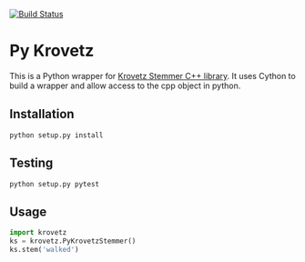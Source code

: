 [![Build Status](https://travis-ci.org/ptorrestr/py_krovetz.svg?branch=master)](https://travis-ci.org/ptorrestr/py_krovetz)

# Py Krovetz

This is a Python wrapper for [Krovetz Stemmer C++ library](https://sourceforge.net/p/lemur/wiki/KrovetzStemmer). It uses Cython to build a wrapper and allow access to the cpp object in python.

## Installation

`python setup.py install`

## Testing

`python setup.py pytest`

## Usage

```python
import krovetz
ks = krovetz.PyKrovetzStemmer()
ks.stem('walked')
```
